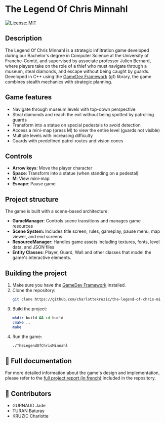 # The Legend Of Chris Minnahl
[![License: MIT](https://img.shields.io/badge/License-MIT-lightgrey.svg)](https://opensource.org/licenses/MIT)

## Description
The Legend Of Chris Minnahl is a strategic infiltration game developed during our Bachelor's degree in Computer Science at the University of Franche-Comté, and supervised by associate professor Julien Bernard, where players take on the role of a thief who must navigate through a museum, steal diamonds, and escape without being caught by guards. Developed in C++ using the [GameDev Framework](https://gamedevframework.github.io/) (gf) library, the game combines stealth mechanics with strategic planning.

##  Game features
- Navigate through museum levels with top-down perspective
- Steal diamonds and reach the exit without being spotted by patrolling guards
- Transform into a statue on special pedestals to avoid detection
- Access a mini-map (press M) to view the entire level (guards not visible)
- Multiple levels with increasing difficulty
- Guards with predefined patrol routes and vision cones

## Controls
- **Arrow keys**: Move the player character
- **Space**: Transform into a statue (when standing on a pedestal)
- **M**: View mini-map
- **Escape**: Pause game


## Project structure
The game is built with a scene-based architecture:

- **GameManager**: Controls scene transitions and manages game resources
- **Scene System:** Includes title screen, rules, gameplay, pause menu, map viewer, and end screens
- **ResourceManager**: Handles game assets including textures, fonts, level data, and JSON files
- **Entity Classes**: Player, Guard, Wall and other classes that model the game's interactive elements.

## Building the project

1. Make sure you have the [GameDev Framework](https://gamedevframework.github.io/) installed.
2. Clone the repository:
   ```bash
   git clone https://github.com/charlottekruzic/the-legend-of-chris-minnahl.git
   ```
3. Build the project:
   ```bash
   mkdir build && cd build
   cmake ..
   make
   ```
4. Run the game:
   ```bash
   ./TheLegendOfChrisMinnahl
   ```

## 📑 Full documentation
For more detailed information about the game's design and implementation, please refer to the [full project report (in french)](./ressources/project-report-fr.pdf) included in the repository.

## 👷 Contributors
- GURNAUD Jade
- TURAN Baturay
- KRUZIC Charlotte